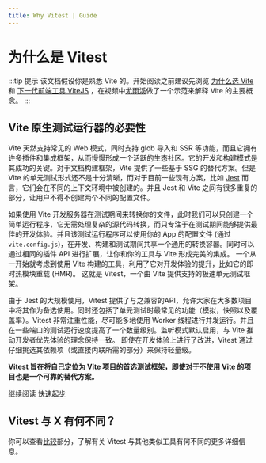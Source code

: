 ```yaml
---
title: Why Vitest | Guide
---
```


# 为什么是 Vitest

:::tip 提示
该文档假设你是熟悉 Vite 的。开始阅读之前建议先浏览 [为什么选 Vite](https://cn.vitejs.dev/guide/why.html) 和 [下一代前端工具 ViteJS](https://www.bilibili.com/video/BV1kh411Q7WN) ，在视频中[尤雨溪](https://github.com/yyx990803)做了一个示范来解释 Vite 的主要概念。
:::

## Vite 原生测试运行器的必要性

Vite 天然支持常见的 Web 模式，同时支持 glob 导入和 SSR 等功能，而且它拥有许多插件和集成框架，从而慢慢形成一个活跃的生态社区。它的开发和构建模式是其成功的关键。对于文档构建框架，Vite 提供了一些基于 SSG 的替代方案。但是 Vite 的单元测试形式还不是十分清晰，而对于目前一些现有方案，比如 [Jest](https://jestjs.io/zh-Hans/) 而言，它们会在不同的上下文环境中被创建的。并且 Jest 和 Vite 之间有很多重复的部分，让用户不得不创建两个不同的配置文件。

如果使用 Vite 开发服务器在测试期间来转换你的文件，此时我们可以只创建一个简单运行程序，它无需处理复杂的源代码转换，而只专注于在测试期间能够提供最佳的开发体验。并且该测试运行程序可以使用你的 App 的配置文件 (通过 `vite.config.js`)，在开发、构建和测试期间共享一个通用的转换容器。同时可以通过相同的插件 API 进行扩展，让你和你的工具与 Vite 形成完美的集成。 一个从一开始就考虑到使用 Vite 构建的工具，利用了它对开发体验的提升，比如它的即时热模块重载 (HMR)。 这就是 Vitest，一个由 Vite 提供支持的极速单元测试框架。

由于 Jest 的大规模使用，Vitest 提供了与之兼容的API，允许大家在大多数项目中将其作为备选使用。同时还包括了单元测试时最常见的功能（模拟，快照以及覆盖率）。Vitest 非常注重性能，尽可能多地使用 Worker 线程进行并发运行。并且在一些端口的测试运行速度提高了一个数量级别。监听模式默认启用，与 Vite 推动开发者优先体验的理念保持一致。 即使在开发体验上进行了改进，Vitest 通过仔细挑选其依赖项（或直接内联所需的部分）来保持轻量级。

**Vitest 旨在将自己定位为 Vite 项目的首选测试框架，即使对于不使用 Vite 的项目也是一个可靠的替代方案。**

继续阅读 [快速起步](./index)

## Vitest 与 X 有何不同？

你可以查看[比较](./comparisons)部分，了解有关 Vitest 与其他类似工具有何不同的更多详细信息。
